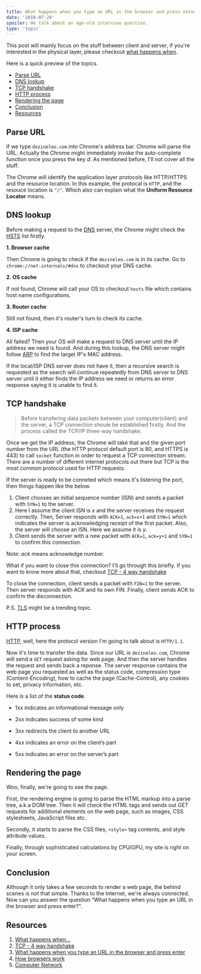 ```yaml
---
title: What happens when you type an URL in the browser and press enter?
date: '2018-07-29'
spoiler: We talk about an age-old interview question.
type: 'topic'
---
```


This post will mainly focus on the stuff between client and server, if you're interested in the physical layer, please checkout [what happens when](https://github.com/alex/what-happens-when).

Here is a quick preview of the topics.
- [Parse URL](#parse-url)
- [DNS lookup](#dns-lookup)
- [TCP handshake](#tcp-handshake)
- [HTTP process](#http-process)
- [Rendering the page](#rendering-the-page)
- [Conclusion](#conclusion)
- [Resources](#resources)

## Parse URL

If we type `dezineleo.com` into Chrome's address bar. Chrome will parse the URL. Actually the Chrome might immediately invoke the auto-complete function once you press the key *d*. As mentioned before, I'll not cover all the stuff.

The Chrome will identify the application layer protocols like HTTP/HTTPS and the resource location. In this example, the protocal is `HTTP`, and the resouce location is `"/"`. Which also can explain what the **Uniform Resource Locator** means.

## DNS lookup

Before making a request to the [DNS](https://en.wikipedia.org/wiki/Domain_Name_System) server, the Chrome might check the [HSTS](https://en.wikipedia.org/wiki/HTTP_Strict_Transport_Security) list firstly.

**1. Browser cache**

Then Chrome is going to check if the `dezineleo.com` is in its cache. Go to `chrome://net-internals/#dns` to checkout your DNS cache.

**2. OS cache**

If not found, Chrome will call your OS to checkout `hosts` file which contains host name configurations.

**3. Router cache**

Still not found, then it's router's turn to check its cache.

**4. ISP cache**

All failed? Then your OS will make a request to DNS server until the IP address we need is found. And during this lookup, the DNS server might follow [ARP](https://en.wikipedia.org/wiki/Address_Resolution_Protocol) to find the target IP's MAC address.

If the local/ISP DNS server does not have it, then a recursive search is requested as the search will continue repeatedly from DNS server to DNS server until it either finds the IP address we need or returns an error response saying it is unable to find it.

## TCP handshake

> Before transfering data packets between your computer(client) and the server, a TCP connection shoule be established firstly. And the process called the TCP/IP three-way handshake.

Once we get the IP address, the Chrome will take that and the given port number from the URL (the HTTP protocol default port is 80, and HTTPS is 443) to call `socket` function in order to request a TCP connection stream. There are a number of different internet protocols out there but TCP is the most common protocol used for HTTP requests.

If the server is ready to be conneted which means it's listening the port, then things happen like the below.

1. Client chooses an initial sequence number (ISN) and sends a packet with `SYN=1` to the server.
2. Here I assume the client ISN is *x* and the server receives the request correctly. Then, Server responds with `ACK=1`, `ack=x+1` and `SYN=1` which indicates the server is acknowledging receipt of the first packet. Also, the server will choose an ISN. Here we assume it is *y*.
3. Client sends the server with a new packet with `ACK=1`, `ack=y+1` and `SYN=1` to confirm this connection.

Note: *ack* means acknowledge number.

What if you want to close this connection? I'll go through this briefly. If you want to know more about that, checkout [TCP - 4 way handshake](https://stackoverflow.com/questions/46212623/why-tcp-connect-termination-need-4-way-handshake)

To close the connection, client sends a packet with `FIN=1` to the server. Then server responds with ACK and its own FIN. Finally, client sends ACK to confirm the disconnection.

P.S. [TLS](https://en.wikipedia.org/wiki/Transport_Layer_Security) might be a trending topic.

## HTTP process

[HTTP](https://en.wikipedia.org/wiki/Hypertext_Transfer_Protocol), well, here the protocol version I'm going to talk about is `HTTP/1.1`.

Now it's time to transfer the data. Since our URL is `dezineleo.com`, Chrome will send a `GET` request asking for web page. And then the server handles the request and sends back a reponse. The server response contains the web page you requested as well as the status code, compression type (Content-Encoding), how to cache the page (Cache-Control), any cookies to set, privacy information, etc.

Here is a list of the **status code**.

* 1xx indicates an informational message only

* 2xx indicates success of some kind

* 3xx redirects the client to another URL

* 4xx indicates an error on the client’s part

* 5xx indicates an error on the server’s part

## Rendering the page

Woo, finally, we're going to see the page.

First, the rendering engine is going to parse the HTML markup into a parse tree, a.k.a DOM tree. Then it will check the HTML tags and sends out GET requests for additional elements on the web page, such as images, CSS stylesheets, JavaScript files etc. 

Secondly, it starts to parse the CSS files, `<style>` tag contents, and style attribute values.

Finally, through sophisticated calculations by CPU/GPU, my site is right on your screen.

## Conclusion

Although it only takes a few seconds to render a web page, the behind scenes is not that simple. Thanks to the Internet, we're always connected. Now can you answer the question “What happens when you type an URL in the browser and press enter?”.

## Resources
1. [What happens when...](https://github.com/alex/what-happens-when)
2. [TCP - 4 way handshake](https://stackoverflow.com/questions/46212623/why-tcp-connect-termination-need-4-way-handshake)
3. [What happens when you type an URL in the browser and press enter](https://medium.com/@maneesha.wijesinghe1/what-happens-when-you-type-an-url-in-the-browser-and-press-enter-bb0aa2449c1a)
4. [How browsers work](https://www.html5rocks.com/en/tutorials/internals/howbrowserswork/)
5. [Computer Network](https://github.com/CyC2018/Interview-Notebook/blob/master/notes/%E8%AE%A1%E7%AE%97%E6%9C%BA%E7%BD%91%E7%BB%9C.md)

